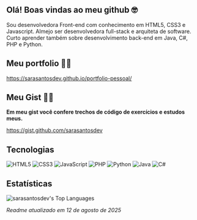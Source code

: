 ## Olá! Boas vindas ao meu github 🤓

Sou desenvolvedora Front-end com conhecimento em HTML5, CSS3 e Javascript. Almejo ser desenvolvedora full-stack e arquiteta de software. Curto aprender também sobre desenvolvimento back-end em Java, C#, PHP e Python.

## Meu portfolio 👩‍💻
https://sarasantosdev.github.io/portfolio-pessoal/

## Meu Gist  👩‍💻
**Em meu gist você confere trechos de código de exercícios e estudos meus.**

https://gist.github.com/sarasantosdev

## Tecnologias

![HTML5](https://img.shields.io/badge/html5-%23E34F26.svg?style=for-the-badge&logo=html5&logoColor=white)
![CSS3](https://img.shields.io/badge/css3-%231572B6.svg?style=for-the-badge&logo=css3&logoColor=white)
![JavaScript](https://img.shields.io/badge/javascript-%23323330.svg?style=for-the-badge&logo=javascript&logoColor=%23F7DF1E)
![PHP](https://img.shields.io/badge/php-%23777BB4.svg?style=for-the-badge&logo=php&logoColor=white)
![Python](https://img.shields.io/badge/python-3670A0?style=for-the-badge&logo=python&logoColor=ffdd54)
![Java](https://img.shields.io/badge/java-%23ED8B00.svg?style=for-the-badge&logo=openjdk&logoColor=white)
![C#](https://img.shields.io/badge/c%23-%23239120.svg?style=for-the-badge&logo=csharp&logoColor=white)

## Estatísticas
![sarasantosdev's Top Languages](https://github-readme-stats.vercel.app/api/top-langs/?username=sarasantosdev&theme=radical&show_icons=true&hide_border=true&layout=compact)

_Readme atualizado em 12 de agosto de 2025_
